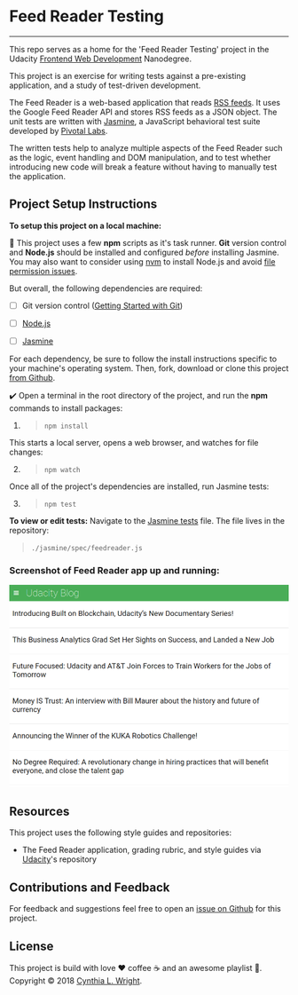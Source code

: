 # Feed Reader Testing
--------

This repo serves as a home for the 'Feed Reader Testing' project in the Udacity [Frontend Web Development](https://www.udacity.com/course/front-end-web-developer-nanodegree--nd001) Nanodegree.

This project is an exercise for writing tests against a pre-existing application, and a study of test-driven development.

The Feed Reader is a web-based application that reads [RSS feeds](https://en.wikipedia.org/wiki/RSS). It uses the Google Feed Reader API and stores RSS feeds as a JSON object. The unit tests are written with [Jasmine](http://jasmine.github.io/), a JavaScript behavioral test suite developed by [Pivotal Labs](https://pivotal.io/open-source).

The written tests help to analyze multiple aspects of the Feed Reader such as the logic, event handling and DOM manipulation, and to test whether introducing new code will break a feature without having to manually test the application.

Project Setup Instructions
--------

**To setup this project on a local machine:**

:memo: This project uses a few **npm** scripts as it's task runner. **Git** version control and **Node.js** should be installed and configured *before* installing Jasmine. You may also want to consider using [nvm](https://github.com/creationix/nvm/blob/master/README.md#installation) to install Node.js and avoid [file permission issues](https://docs.npmjs.com/getting-started/fixing-npm-permissions).

But overall, the following dependencies are required:

- [ ] Git version control ([Getting Started with Git](https://git-scm.com/book/en/v2/Getting-Started-Installing-Git))
- [ ] [Node.js](https://nodejs.org/en/)
- [ ] [Jasmine](https://jasmine.github.io/pages/getting_started.html)


For each dependency, be sure to follow the install instructions specific to your machine's operating system. Then, fork, download or clone this project [from Github](https://github.com/cynsdaemon/feed-reader-testing/).

:heavy_check_mark: Open a terminal in the root directory of the project, and run the **npm** commands to install packages:

1. >```npm install```

This starts a local server, opens a web browser, and watches for file changes:

2. >```npm watch```

Once all of the project's dependencies are installed, run Jasmine tests:

3. > ```npm test```

**To view or edit tests:** Navigate to the [Jasmine tests](/jasmine/spec/feedreader.js) file. The file lives in the repository:

>```./jasmine/spec/feedreader.js```

### Screenshot of Feed Reader app up and running:
![](img/screenshot-feed-reader.png)

Resources
--------

This project uses the following style guides and repositories:

- The Feed Reader application, grading rubric, and style guides via [Udacity](https://github.com/udacity/frontend-nanodegree-feedreader)'s repository

Contributions and Feedback
--------

For feedback and suggestions feel free to open an [issue on Github](https://github.com/cynsdaemon/feed-reader-testing/issues) for this project.

License
--------

This project is build with love :heart: coffee :coffee: and an awesome playlist :musical_note:. Copyright &copy; 2018 [Cynthia L. Wright](https://www.cynthialanel.com).

